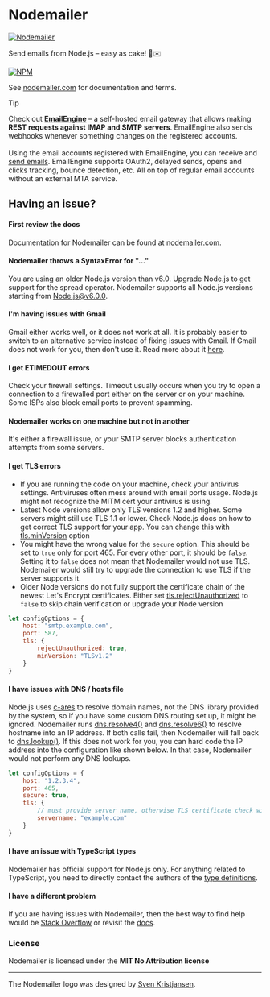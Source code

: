 # Nodemailer

[![Nodemailer](https://raw.githubusercontent.com/nodemailer/nodemailer/master/assets/nm_logo_200x136.png)](https://nodemailer.com/about/)

Send emails from Node.js – easy as cake! 🍰✉️

[![NPM](https://nodei.co/npm/nodemailer.png?downloads=true&downloadRank=true&stars=true)](https://nodemailer.com/about/)

See [nodemailer.com](https://nodemailer.com/) for documentation and terms.

> [!TIP]
> Check out **[EmailEngine](https://emailengine.app/?utm_source=github-nodemailer&utm_campaign=nodemailer&utm_medium=readme-link)** – a self-hosted email gateway that allows making **REST requests against IMAP and SMTP servers**. EmailEngine also sends webhooks whenever something changes on the registered accounts.\
> \
> Using the email accounts registered with EmailEngine, you can receive and [send emails](https://emailengine.app/sending-emails?utm_source=github-nodemailer&utm_campaign=nodemailer&utm_medium=readme-link). EmailEngine supports OAuth2, delayed sends, opens and clicks tracking, bounce detection, etc. All on top of regular email accounts without an external MTA service.

## Having an issue?

#### First review the docs

Documentation for Nodemailer can be found at [nodemailer.com](https://nodemailer.com/about/).

#### Nodemailer throws a SyntaxError for "..."

You are using an older Node.js version than v6.0. Upgrade Node.js to get support for the spread operator. Nodemailer supports all Node.js versions starting from Node.js@v6.0.0.

#### I'm having issues with Gmail

Gmail either works well, or it does not work at all. It is probably easier to switch to an alternative service instead of fixing issues with Gmail. If Gmail does not work for you, then don't use it. Read more about it [here](https://nodemailer.com/usage/using-gmail/).

#### I get ETIMEDOUT errors

Check your firewall settings. Timeout usually occurs when you try to open a connection to a firewalled port either on the server or on your machine. Some ISPs also block email ports to prevent spamming.

#### Nodemailer works on one machine but not in another

It's either a firewall issue, or your SMTP server blocks authentication attempts from some servers.

#### I get TLS errors

-   If you are running the code on your machine, check your antivirus settings. Antiviruses often mess around with email ports usage. Node.js might not recognize the MITM cert your antivirus is using.
-   Latest Node versions allow only TLS versions 1.2 and higher. Some servers might still use TLS 1.1 or lower. Check Node.js docs on how to get correct TLS support for your app. You can change this with [tls.minVersion](https://nodejs.org/dist/latest-v16.x/docs/api/tls.html#tls_tls_createsecurecontext_options) option
-   You might have the wrong value for the `secure` option. This should be set to `true` only for port 465. For every other port, it should be `false`. Setting it to `false` does not mean that Nodemailer would not use TLS. Nodemailer would still try to upgrade the connection to use TLS if the server supports it.
-   Older Node versions do not fully support the certificate chain of the newest Let's Encrypt certificates. Either set [tls.rejectUnauthorized](https://nodejs.org/dist/latest-v16.x/docs/api/tls.html#tlsconnectoptions-callback) to `false` to skip chain verification or upgrade your Node version

```js
let configOptions = {
    host: "smtp.example.com",
    port: 587,
    tls: {
        rejectUnauthorized: true,
        minVersion: "TLSv1.2"
    }
}
```

#### I have issues with DNS / hosts file

Node.js uses [c-ares](https://nodejs.org/en/docs/meta/topics/dependencies/#c-ares) to resolve domain names, not the DNS library provided by the system, so if you have some custom DNS routing set up, it might be ignored. Nodemailer runs [dns.resolve4()](https://nodejs.org/dist/latest-v16.x/docs/api/dns.html#dnsresolve4hostname-options-callback) and [dns.resolve6()](https://nodejs.org/dist/latest-v16.x/docs/api/dns.html#dnsresolve6hostname-options-callback) to resolve hostname into an IP address. If both calls fail, then Nodemailer will fall back to [dns.lookup()](https://nodejs.org/dist/latest-v16.x/docs/api/dns.html#dnslookuphostname-options-callback). If this does not work for you, you can hard code the IP address into the configuration like shown below. In that case, Nodemailer would not perform any DNS lookups.

```js
let configOptions = {
    host: "1.2.3.4",
    port: 465,
    secure: true,
    tls: {
        // must provide server name, otherwise TLS certificate check will fail
        servername: "example.com"
    }
}
```

#### I have an issue with TypeScript types

Nodemailer has official support for Node.js only. For anything related to TypeScript, you need to directly contact the authors of the [type definitions](https://www.npmjs.com/package/@types/nodemailer).

#### I have a different problem

If you are having issues with Nodemailer, then the best way to find help would be [Stack Overflow](https://stackoverflow.com/search?q=nodemailer) or revisit the [docs](https://nodemailer.com/about/).

### License

Nodemailer is licensed under the **MIT No Attribution license**

---

The Nodemailer logo was designed by [Sven Kristjansen](https://www.behance.net/kristjansen).

